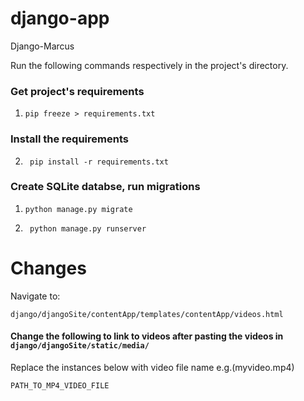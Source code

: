 # django-app
Django-Marcus

Run the following commands respectively in the project's directory.

### Get project's requirements
1. ```pip freeze > requirements.txt```

### Install the requirements
2. ``` pip install -r requirements.txt```

### Create SQLite databse, run migrations

1. ```python manage.py migrate```

2. ``` python manage.py runserver```




# Changes
Navigate to:

```django/djangoSite/contentApp/templates/contentApp/videos.html```

#### Change the following to link to videos after pasting the videos in ```django/djangoSite/static/media/```

Replace the instances below with video file name e.g.(myvideo.mp4)


```PATH_TO_MP4_VIDEO_FILE```
